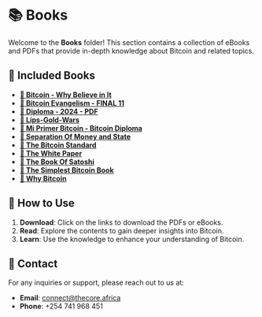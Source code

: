 # 📚 Books

Welcome to the **Books** folder! This section contains a collection of eBooks and PDFs that provide in-depth knowledge about Bitcoin and related topics.

## 📖 Included Books

- **[🔗 Bitcoin - Why Believe in It](https://github.com/thecore21m-btc/The-Core-Bitcoin-Education-Resources/blob/main/Books/Bitcoin%20-%20Why%20believe%20in%20it.pdf)**
- **[🔗 Bitcoin Evangelism - FINAL 11](https://github.com/thecore21m-btc/The-Core-Bitcoin-Education-Resources/blob/main/Books/Bitcoin%20Evangelism%20-%20FINAL%2011.pdf)**
- **[🔗 Diploma - 2024 - PDF](https://github.com/thecore21m-btc/The-Core-Bitcoin-Education-Resources/blob/main/Books/Diploma%20-%202024%20-%20PDF.pdf)**
- **[🔗 Lips-Gold-Wars](https://github.com/thecore21m-btc/The-Core-Bitcoin-Education-Resources/blob/main/Books/Lips-Gold-Wars.pdf)**
- **[🔗 Mi Primer Bitcoin - Bitcoin Diploma](https://github.com/thecore21m-btc/The-Core-Bitcoin-Education-Resources/blob/main/Books/Mi%20Primer%20Bitcoin%20-%20Bitcoin%20Diploma.pdf)**
- **[🔗 Separation Of Money and State](https://github.com/thecore21m-btc/The-Core-Bitcoin-Education-Resources/blob/main/Books/Separation%20Of%20Money%20and%20State.pdf)**
- **[🔗 The Bitcoin Standard](https://github.com/thecore21m-btc/The-Core-Bitcoin-Education-Resources/blob/main/Books/The%20Bitcoin%20Standard.pdf)**
- **[🔗 The White Paper](https://github.com/thecore21m-btc/The-Core-Bitcoin-Education-Resources/blob/main/Books/The%20White%20Paper.pdf)**
- **[🔗 The Book Of Satoshi](https://github.com/thecore21m-btc/The-Core-Bitcoin-Education-Resources/blob/main/Books/The%20Book%20Of%20Satoshi.pdf)**
- **[🔗 The Simplest Bitcoin Book](https://github.com/thecore21m-btc/The-Core-Bitcoin-Education-Resources/blob/main/Books/The%20Simplest%20Bitcoin%20Book.pdf)**
- **[🔗 Why Bitcoin](https://github.com/thecore21m-btc/The-Core-Bitcoin-Education-Resources/blob/main/Books/Why%20Bitcoin.pdf)**

## 📘 How to Use

1. **Download**: Click on the links to download the PDFs or eBooks.
2. **Read**: Explore the contents to gain deeper insights into Bitcoin.
3. **Learn**: Use the knowledge to enhance your understanding of Bitcoin.

## 📧 Contact

For any inquiries or support, please reach out to us at:
- **Email**: [connect@thecore.africa](mailto:connect@thecore.africa)
- **Phone**: +254 741 968 451
